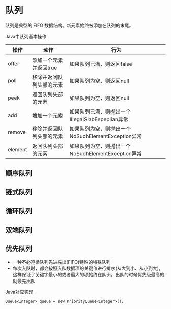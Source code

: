 # 队列

队列是典型的 FIFO 数据结构。新元素始终被添加在队列的末尾。

Java中队列基本操作

| 操作    | 动作                     | 行为                                               |
| ------- | ------------------------ | -------------------------------------------------- |
| offer   | 添加一个元素并返回true   | 如果队列已满，则返回false                          |
| poll    | 移除并返问队列头部的元素 | 如果队列为空，则返回null                           |
| peek    | 返回队列头部的元素       | 如果队列为空，则返回null                           |
| add     | 增加一个元索             | 如果队列已满，则抛出一个IIIegaISlabEepeplian异常   |
| remove  | 移除并返回队列头部的元素 | 如果队列为空，则抛出一个NoSuchElementException异常 |
| element | 返回队列头部的元素       | 如果队列为空，则抛出一个NoSuchElementException异常 |

## 顺序队列

## 链式队列

## 循环队列

## 双端队列

## 优先队列

-   一种不必遵循队列先进先出(FIFO)特性的特殊队列
-   每次入队时，都会按照入队数据项的关键值进行排序(从大到小、从小到大)，这样保证了关键字最小的或者最大的项始终在队头，出队的时候优先级最高的就最先出队

Java对应实现

```
Queue<Integer> queue = new PriorityQueue<Integer>();
```
